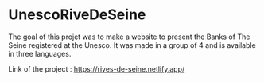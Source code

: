 # UnescoRiveDeSeine
The goal of this projet was to make a website to present the Banks of The Seine registered at the Unesco.
It was made in a group of 4 and is available in three languages. 

Link of the project : 
https://rives-de-seine.netlify.app/
